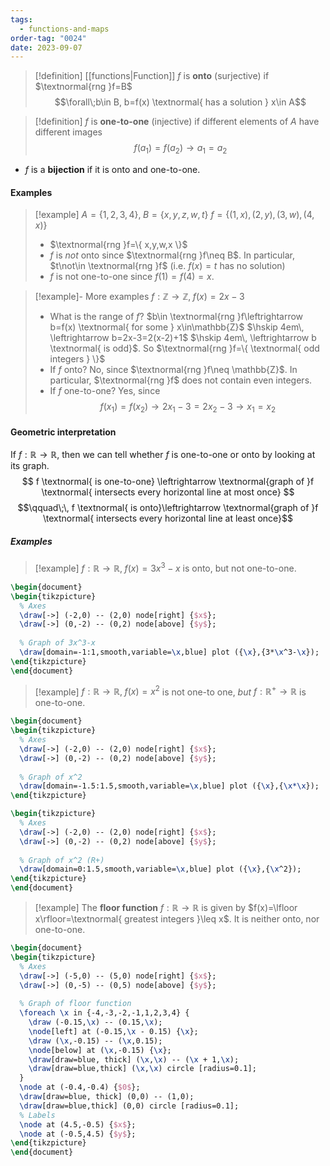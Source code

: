 ```yaml
---
tags:
  - functions-and-maps
order-tag: "0024"
date: 2023-09-07
---
```

>[!definition]
>[[functions|Function]] $f$ is **onto** (surjective) if $\textnormal{rng }f=B$
>$$\forall\;b\in B, b=f(x) \textnormal{ has a solution } x\in A$$

>[!definition]
>$f$ is **one-to-one** (injective) if different elements of $A$ have different images
>$$f(a_{1})=f(a_{2})\to a_{1}=a_{2}$$

- $f$ is a **bijection** if it is onto and one-to-one.

#### Examples

>[!example]
>$A=\{ 1,2,3,4 \},\;B=\{ x,y,z,w,t \}$
>$f=\{ (1,x),(2,y),(3,w),(4,x) \}$
>- $\textnormal{rng }f=\{ x,y,w,x \}$
>- $f$ is *not* onto since $\textnormal{rng }f\neq B$. In particular, $t\not\in \textnormal{rng }f$ (i.e. $f(x)=t$ has no solution)
>- $f$ is not one-to-one since $f(1)=f(4)=x$.

>[!example]- More examples
>$f:\mathbb{Z}\to \mathbb{Z},\; f(x)=2x-3$
>- What is the range of $f$?
>$b\in \textnormal{rng }f\leftrightarrow b=f(x) \textnormal{ for some } x\in\mathbb{Z}$
>$\hskip 4em\, \leftrightarrow b=2x-3=2(x-2)+1$
>$\hskip 4em\, \leftrightarrow b \textnormal{ is odd}$.
>So $\textnormal{rng }f=\{ \textnormal{ odd integers } \}$
>- If $f$ onto?
>No, since $\textnormal{rng }f\neq \mathbb{Z}$. In particular, $\textnormal{rng }f$ does not contain even integers.
>- If $f$ one-to-one?
>Yes, since
> $$f(x_{1})=f(x_{2})\to 2x_{1}-3=2x_{2}-3\to x_{1}=x_{2}$$

#### Geometric interpretation
If $f:\mathbb{R}\to \mathbb{R}$, then we can tell whether $f$ is one-to-one or onto by looking at its graph.
$$
f \textnormal{ is one-to-one} \leftrightarrow \textnormal{graph of }f \textnormal{ intersects every horizontal line at most once}
$$
$$\qquad\;\, f \textnormal{ is onto}\leftrightarrow \textnormal{graph of }f \textnormal{ intersects every horizontal line at least once}$$
##### Examples

>[!example]
>$f:\mathbb{R}\to \mathbb{R},\;f(x)=3x^{3}-x$ is onto, but not one-to-one.

```tikz
\begin{document}
\begin{tikzpicture}
  % Axes
  \draw[->] (-2,0) -- (2,0) node[right] {$x$};
  \draw[->] (0,-2) -- (0,2) node[above] {$y$};
  
  % Graph of 3x^3-x
  \draw[domain=-1:1,smooth,variable=\x,blue] plot ({\x},{3*\x^3-\x});
\end{tikzpicture}
\end{document}
```


>[!example]
>$f:\mathbb{R}\to \mathbb{R},\;f(x)=x^{2}$ is not one-to one, *but* $f:\mathbb{R}^+ \to \mathbb{R}$ is one-to-one.

```tikz
\begin{document}
\begin{tikzpicture}
  % Axes
  \draw[->] (-2,0) -- (2,0) node[right] {$x$};
  \draw[->] (0,-2) -- (0,2) node[above] {$y$};
  
  % Graph of x^2
  \draw[domain=-1.5:1.5,smooth,variable=\x,blue] plot ({\x},{\x*\x});
\end{tikzpicture}

\begin{tikzpicture}
  % Axes
  \draw[->] (-2,0) -- (2,0) node[right] {$x$};
  \draw[->] (0,-2) -- (0,2) node[above] {$y$};
  
  % Graph of x^2 (R+)
  \draw[domain=0:1.5,smooth,variable=\x,blue] plot ({\x},{\x^2});
\end{tikzpicture}
\end{document}
```


>[!example]
>The **floor function** $f:\mathbb{R}\to \mathbb{R}$ is given by $f(x)=\lfloor x\rfloor=\textnormal{ greatest integers }\leq x$. It is neither onto, nor one-to-one.

```tikz
\begin{document}
\begin{tikzpicture}
  % Axes
  \draw[->] (-5,0) -- (5,0) node[right] {$x$};
  \draw[->] (0,-5) -- (0,5) node[above] {$y$};
  
  % Graph of floor function
  \foreach \x in {-4,-3,-2,-1,1,2,3,4} {
    \draw (-0.15,\x) -- (0.15,\x);
    \node[left] at (-0.15,\x - 0.15) {\x};
    \draw (\x,-0.15) -- (\x,0.15);
    \node[below] at (\x,-0.15) {\x};
    \draw[draw=blue, thick] (\x,\x) -- (\x + 1,\x);
    \draw[draw=blue,thick] (\x,\x) circle [radius=0.1];
  }
  \node at (-0.4,-0.4) {$0$};
  \draw[draw=blue, thick] (0,0) -- (1,0);
  \draw[draw=blue,thick] (0,0) circle [radius=0.1];
  % Labels
  \node at (4.5,-0.5) {$x$};
  \node at (-0.5,4.5) {$y$};
\end{tikzpicture}
\end{document}
```
